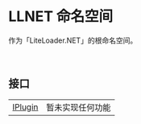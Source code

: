 # LLNET 命名空间

作为「LiteLoader.NET」的根命名空间。

<br>

## 接口

|||
|-|-|
|[IPlugin](zh_CN/NET/APIs/Namespace/LLNET/Iplugin.md)|暂未实现任何功能|



